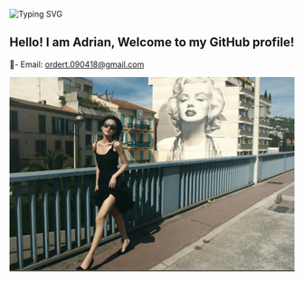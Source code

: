 ![Typing SVG](https://readme-typing-svg.herokuapp.com?font=Fira+Code&size=19&pause=1000&color=8122F7FB&width=435&lines=No+meed+No+need+to+comepare%2C+I%E2%80%99m+alone)

<h2>Hello! I am Adrian, Welcome to my GitHub profile!</h2>

📧- Email: ordert.090418@gmail.com

<div>
    <img align="right"  src= "/Crayon Shin_chan/周迅.jpg">
</div>
